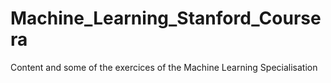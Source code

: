 # Machine_Learning_Stanford_Coursera

Content and some of the exercices of the Machine Learning Specialisation 

